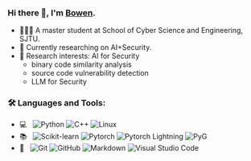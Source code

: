 ### Hi there 👋, I'm [Bowen](https://github.com/Bowen-n).
- 🧑🏻‍💻 A master student at School of Cyber Science and Engineering, SJTU.
- 🌱 Currently researching on AI+Security.
- 🌟 Research interests: AI for Security
  - binary code similarity analysis
  - source code vulnerability detection
  - LLM for Security

### 🛠️ Languages and Tools:

- 💻 &nbsp; ![Python](https://img.shields.io/badge/-Python-333333?style=flat&logo=python) ![C++](https://img.shields.io/badge/-C++-333333?style=flat&logo=C%2B%2B&logoColor=00599C) ![Linux](https://img.shields.io/badge/-Linux-333333?style=flat&logo=Linux&logoColor=FCC624)
- 📚 &nbsp; ![Scikit-learn](https://img.shields.io/badge/-scikit_learn-333333?style=flat&logo=scikit-learn) ![Pytorch](https://img.shields.io/badge/-Pytorch-333333?style=flat&logo=pytorch) ![Pytorch Lightning](https://img.shields.io/badge/-Pytorch_Lightning-333333?style=flat&logo=pytorch-lightning&logoColor=7032DE) ![PyG](https://img.shields.io/badge/-PyG-333333?style=flat&logo=pyg)
- 🔧 &nbsp; ![Git](https://img.shields.io/badge/-Git-333333?style=flat&logo=git) ![GitHub](https://img.shields.io/badge/-GitHub-333333?style=flat&logo=github) ![Markdown](https://img.shields.io/badge/-Markdown-333333?style=flat&logo=markdown) ![Visual Studio Code](https://img.shields.io/badge/-Visual%20Studio%20Code-333333?style=flat&logo=visual-studio-code&logoColor=007ACC)
